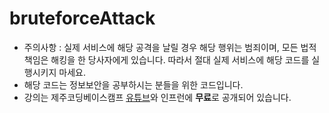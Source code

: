 # bruteforceAttack

- 주의사항 : 실제 서비스에 해당 공격을 날릴 경우 해당 행위는 범죄이며, 모든 법적 책임은 해킹을 한 당사자에게 있습니다. 따라서 절대 실제 서비스에 해당 코드를 실행시키지 마세요. 
- 해당 코드는 정보보안을 공부하시는 분들을 위한 코드입니다.
- 강의는 제주코딩베이스캠프 [유튜브](https://youtu.be/6f7J--VKFLo)와 인프런에 **무료**로 공개되어 있습니다.
